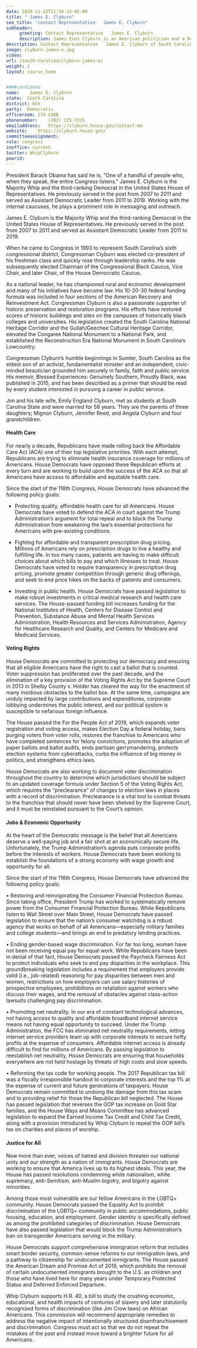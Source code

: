 ```yaml
---
date: 2020-11-22T11:54:12-05:00
title: " James E. Clyburn"
seo_title: "contact Representative   James E. Clyburn"
subheader:
     greeting: Contact Representative   James E. Clyburn 
     description: James Enos Clyburn is an American politician and a Democratic member of the U.S. House of Representatives from South Carolina. He has served as House Majority Whip since 2019.
description: Contact Representative   James E. Clyburn of South Carolina. Contact information for  James E. Clyburn includes email address, phone number, and mailing address.
image: clyburn-james-e.jpg
video: 
url: /south-carolina/clyburn-james-e/
weight: 1
layout: course_home


####candidate
name:	 James E. Clyburn
state:	South Carolina
district: 6th
party:	Democratic
officeroom:	274 CHOB
phonenumber:	(202) 225-3315
emailaddress:	https://clyburn.house.gov/contact-me
website:	https://clyburn.house.gov/
committeeassignment: 
role: congress
inoffice: current
twitter: WhipClyburn
powrid: 
---
```


President Barack Obama has said he is, "One of a handful of people who, when they speak, the entire Congress listens." James E. Clyburn is the Majority Whip and the third-ranking Democrat in the United States House of Representatives. He previously served in the post from 2007 to 2011 and served as Assistant Democratic Leader from 2011 to 2019. Working with the internal caucuses, he plays a prominent role in messaging and outreach.

James E. Clyburn is the Majority Whip and the third-ranking Democrat in the United States House of Representatives.  He previously served in the post from 2007 to 2011 and served as Assistant Democratic Leader from 2011 to 2019.

When he came to Congress in 1993 to represent South Carolina’s sixth congressional district, Congressman Clyburn was elected co-president of his freshman class and quickly rose through leadership ranks. He was subsequently elected Chairman of the Congressional Black Caucus, Vice Chair, and later Chair, of the House Democratic Caucus.

As a national leader, he has championed rural and economic development and many of his initiatives have become law.  His 10-20-30 federal funding formula was included in four sections of the American Recovery and Reinvestment Act.  Congressman Clyburn is also a passionate supporter of historic preservation and restoration programs.  His efforts have restored scores of historic buildings and sites on the campuses of historically black colleges and universities.  His legislation created the South Carolina National Heritage Corridor and the Gullah/Geechee Cultural Heritage Corridor, elevated the Congaree National Monument to a National Park, and established the Reconstruction Era National Monument in South Carolina’s Lowcountry.

Congressman Clyburn’s humble beginnings in Sumter, South Carolina as the eldest son of an activist, fundamentalist minister and an independent, civic-minded beautician grounded him securely in family, faith and public service. His memoir, Blessed Experiences: Genuinely Southern, Proudly Black, was published in 2015, and has been described as a primer that should be read by every student interested in pursuing a career in public service.

Jim and his late wife, Emily England Clyburn, met as students at South Carolina State and were married for 58 years. They are the parents of three daughters; Mignon Clyburn, Jennifer Reed, and Angela Clyburn and four grandchildren.

#### Health Care
For nearly a decade, Republicans have made rolling back the Affordable Care Act (ACA) one of their top legislative priorities. With each attempt, Republicans are trying to eliminate health insurance coverage for millions of Americans. House Democrats have opposed these Republican efforts at every turn and are working to build upon the success of the ACA so that all Americans have access to affordable and equitable health care.

Since the start of the 116th Congress, House Democrats have advanced the following policy goals:

- Protecting quality, affordable health care for all Americans. House Democrats have voted to defend the ACA in court against the Trump Administration’s argument for total repeal and to block the Trump Administration from weakening the law’s essential protections for Americans with pre-existing conditions.

- Fighting for affordable and transparent prescription drug pricing. Millions of Americans rely on prescription drugs to live a healthy and fulfilling life. In too many cases, patients are having to make difficult choices about which bills to pay and which illnesses to treat. House Democrats have voted to require transparency in prescription drug pricing, promote greater competition through generic drug offerings, and seek to end price hikes on the backs of patients and consumers.

- Investing in public health. House Democrats have passed legislation to make robust investments in critical medical research and health care services. The House-passed funding bill increases funding for the National Institutes of Health, Centers for Disease Control and Prevention, Substance Abuse and Mental Health Services Administration, Health Resources and Services Administration, Agency for Healthcare Research and Quality, and Centers for Medicare and Medicaid Services.

#### Voting Rights
House Democrats are committed to protecting our democracy and ensuring that all eligible Americans have the right to cast a ballot that is counted. Voter suppression has proliferated over the past decade, and the elimination of a key provision of the Voting Rights Act by the Supreme Court in 2013 in Shelby County v. Holder has cleared the way for the enactment of many insidious obstacles to the ballot box. At the same time, campaigns are unduly impacted by large contributions and expenditures, corporate lobbying undermines the public interest, and our political system is susceptible to nefarious foreign influence.

The House passed the For the People Act of 2019, which expands voter registration and voting access, makes Election Day a federal holiday, bans purging voters from voter rolls, restores the franchise to Americans who have completed sentences for felony convictions, promotes the adoption of paper ballots and ballot audits, ends partisan gerrymandering, protects election systems from cyberattacks, curbs the influence of big money in politics, and strengthens ethics laws.

House Democrats are also working to document voter discrimination throughout the country to determine which jurisdictions should be subject to an updated coverage formula under Section 5 of the Voting Rights Act, which requires the “preclearance” of changes to election laws in places with a record of discrimination. Preclearance is a vital tool to combat threats to the franchise that should never have been shelved by the Supreme Court, and it must be reinstated pursuant to the Court’s opinion.

#### Jobs & Economic Opportunity
At the heart of the Democratic message is the belief that all Americans deserve a well-paying job and a fair shot at an economically secure life. Unfortunately, the Trump Administration’s agenda puts corporate profits before the interests of workers. House Democrats have been working to establish the foundations of a strong economy with wage growth and opportunity for all.

Since the start of the 116th Congress, House Democrats have advanced the following policy goals:

• Restoring and reinvigorating the Consumer Financial Protection Bureau. Since taking office, President Trump has worked to systematically remove power from the Consumer Financial Protection Bureau. While Republicans listen to Wall Street over Main Street, House Democrats have passed legislation to ensure that the nation’s consumer watchdog is a robust agency that works on behalf of all Americans—especially military families and college students—and brings an end to predatory lending practices.

• Ending gender-based wage discrimination. For far too long, women have not been receiving equal pay for equal work. While Republicans have been in denial of that fact, House Democrats passed the Paycheck Fairness Act to protect individuals who seek to end pay disparities in the workplace. This groundbreaking legislation includes a requirement that employers provide valid (i.e., job-related) reasoning for pay disparities between men and women, restrictions on how employers can use salary histories of prospective employees, prohibitions on retaliation against workers who discuss their wages, and the removal of obstacles against class-action lawsuits challenging pay discrimination.

• Promoting net neutrality. In our era of constant technological advances, not having access to quality and affordable broadband internet service means not having equal opportunity to succeed. Under the Trump Administration, the FCC has eliminated net neutrality requirements, letting internet service providers team up with corporate interests to secure hefty profits at the expense of consumers. Affordable internet access is already difficult to find for millions of Americans. By passing legislation to reestablish net neutrality, House Democrats are ensuring that households everywhere are not held hostage by threats of high costs and slow speeds.

• Reforming the tax code for working people. The 2017 Republican tax bill was a fiscally irresponsible handout to corporate interests and the top 1% at the expense of current and future generations of taxpayers. House Democrats remain committed to undoing the damage from this tax scam and to providing relief for those the Republican bill neglected. The House has passed legislation that reverses the GOP tax increase on Gold Star families, and the House Ways and Means Committee has advanced legislation to expand the Earned Income Tax Credit and Child Tax Credit, along with a provision introduced by Whip Clyburn to repeal the GOP bill’s tax on charities and places of worship.

#### Justice for All
Now more than ever, voices of hatred and division threaten our national unity and our strength as a nation of immigrants. House Democrats are working to ensure that America lives up to its highest ideals. This year, the House has passed resolutions condemning white nationalism, white supremacy, anti-Semitism, anti-Muslim bigotry, and bigotry against minorities.

Among those most vulnerable are our fellow Americans in the LGBTQ+ community. House Democrats passed the Equality Act to prohibit discrimination of the LGBTQ+ community in public accommodations, public housing, education, and employment. Gender identity is specifically defined as among the prohibited categories of discrimination. House Democrats have also passed legislation that would block the Trump Administration’s ban on transgender Americans serving in the military.

House Democrats support comprehensive immigration reform that includes smart border security, common-sense reforms to our immigration laws, and a pathway to citizenship for undocumented immigrants. The House passed the American Dream and Promise Act of 2019, which prohibits the removal of certain undocumented immigrants brought to the U.S. as children and those who have lived here for many years under Temporary Protected Status and Deferred Enforced Departure.

Whip Clyburn supports H.R. 40, a bill to study the crushing economic, educational, and health impacts of centuries of slavery and later statutorily recognized forms of discrimination (like Jim Crow laws) on African Americans. This commission will recommend appropriate remedies to address the negative impact of intentionally structured disenfranchisement and discrimination. Congress must act so that we do not repeat the mistakes of the past and instead move toward a brighter future for all Americans.